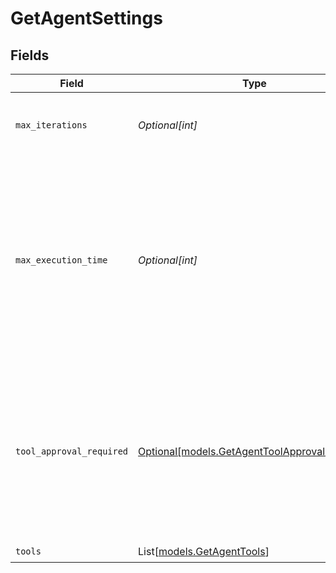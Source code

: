 # GetAgentSettings


## Fields

| Field                                                                                                                                                                                                                                                       | Type                                                                                                                                                                                                                                                        | Required                                                                                                                                                                                                                                                    | Description                                                                                                                                                                                                                                                 |
| ----------------------------------------------------------------------------------------------------------------------------------------------------------------------------------------------------------------------------------------------------------- | ----------------------------------------------------------------------------------------------------------------------------------------------------------------------------------------------------------------------------------------------------------- | ----------------------------------------------------------------------------------------------------------------------------------------------------------------------------------------------------------------------------------------------------------- | ----------------------------------------------------------------------------------------------------------------------------------------------------------------------------------------------------------------------------------------------------------- |
| `max_iterations`                                                                                                                                                                                                                                            | *Optional[int]*                                                                                                                                                                                                                                             | :heavy_minus_sign:                                                                                                                                                                                                                                          | Maximum iterations(llm calls) before the agent will stop executing.                                                                                                                                                                                         |
| `max_execution_time`                                                                                                                                                                                                                                        | *Optional[int]*                                                                                                                                                                                                                                             | :heavy_minus_sign:                                                                                                                                                                                                                                          | Maximum time (in seconds) for the agent thinking process. This does not include the time for tool calls and sub agent calls. It will be loosely enforced, the in progress LLM calls will not be terminated and the last assistant message will be returned. |
| `tool_approval_required`                                                                                                                                                                                                                                    | [Optional[models.GetAgentToolApprovalRequired]](../models/getagenttoolapprovalrequired.md)                                                                                                                                                                  | :heavy_minus_sign:                                                                                                                                                                                                                                          | If all, the agent will require approval for all tools. If respect_tool, the agent will require approval for tools that have the requires_approval flag set to true. If none, the agent will not require approval for any tools.                             |
| `tools`                                                                                                                                                                                                                                                     | List[[models.GetAgentTools](../models/getagenttools.md)]                                                                                                                                                                                                    | :heavy_check_mark:                                                                                                                                                                                                                                          | N/A                                                                                                                                                                                                                                                         |